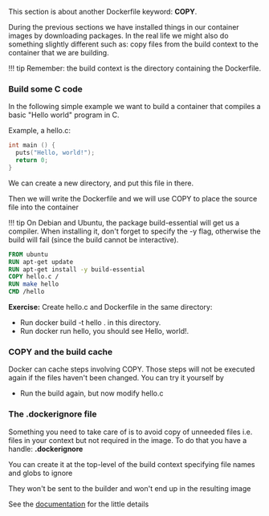 This section is about another Dockerfile keyword: **COPY**.

During the previous sections we have installed things in our container images by downloading packages. In the real life we might also do something slightly different such as: copy files from the build context to the container that we are building.

!!! tip 
    Remember: the build context is the directory containing the Dockerfile.

### Build some C code

In the following simple example we want to build a container that compiles a basic "Hello world" program in C.

Example, a hello.c:

```c
int main () {
  puts("Hello, world!");
  return 0;
}
```
We can create a new directory, and put this file in there.

Then we will write the Dockerfile and we will use COPY to place the source file into the container

!!! tip
    On Debian and Ubuntu, the package build-essential will get us a compiler.
    When installing it, don't forget to specify the -y flag, otherwise the build will fail (since the build cannot be interactive).


```Dockerfile
FROM ubuntu
RUN apt-get update
RUN apt-get install -y build-essential
COPY hello.c /
RUN make hello
CMD /hello
```

**Exercise:**
Create hello.c and Dockerfile in the same directory:
- Run docker build -t hello . in this directory.
- Run docker run hello, you should see Hello, world!.

### COPY and the build cache

Docker can cache steps involving COPY. Those steps will not be executed again if the files haven't been changed. You can try it yourself by
- Run the build again, but now modify hello.c 

### The .dockerignore file

Something you need to take care of is to avoid copy of unneeded files i.e. files in your context but not required in the image. To do that you have a handle: **.dockerignore**

You can create it at the top-level of the build context specifying file names and globs to ignore

They won't be sent to the builder and won't end up in the resulting image

See the [documentation](https://docs.docker.com/engine/reference/builder/#dockerignore-file) for the little details



